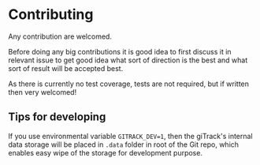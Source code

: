 # Contributing

Any contribution are welcomed.

Before doing any big contributions it is good idea to first discuss it in relevant issue to get good idea what sort of 
direction is the best and what sort of result will be accepted best.

As there is currently no test coverage, tests are not required, but if written then very welcomed!

## Tips for developing 

If you use environmental variable `GITRACK_DEV=1`, then the giTrack's internal data storage will be placed in `.data`
folder in root of the Git repo, which enables easy wipe of the storage for development purpose.